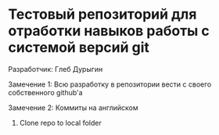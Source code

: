 ﻿# Тестовый репозиторий для отработки навыков работы с системой версий git

Разработчик: Глеб Дурыгин

Замечение 1: Всю разработку в репозитории вести с своего собственного github'a 

Замечение 2: Коммиты на английском

1) Clone repo to local folder